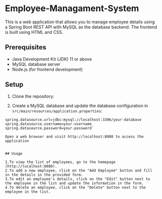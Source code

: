 # Employee-Managament-System


This is a web application that allows you to manage employee details using a Spring Boot REST API with MySQL as the database backend. The frontend is built using HTML and CSS.

## Prerequisites

- Java Development Kit (JDK) 11 or above
- MySQL database server
- Node.js (for frontend development)




## Setup

1. Clone the repository:
   
2. Create a MySQL database and update the database configuration in `src/main/resources/application.properties`:

```properties
spring.datasource.url=jdbc:mysql://localhost:3306/your-database
spring.datasource.username=your-username
spring.datasource.password=your-password`

Open a web browser and visit http://localhost:8080 to access the application


## Usage

1.To view the list of employees, go to the homepage (http://localhost:8080).
2.To add a new employee, click on the "Add Employee" button and fill in the details in the provided form.
3.To edit an employee's details, click on the "Edit" button next to the employee in the list and update the information in the form.
4.To delete an employee, click on the "Delete" button next to the employee in the list.

